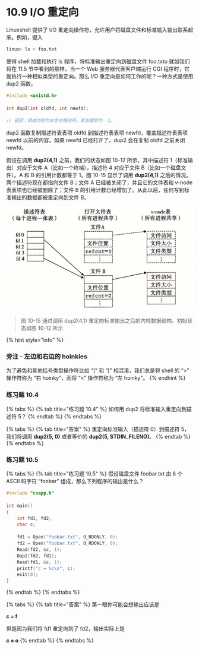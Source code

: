 # 10.9 I/O 重定向

Linuxshell 提供了 I/O 重定向操作符，允许用户将磁盘文件和标准输入输出联系起来。例如，键入

```bash
linux> ls > foo.txt
```

使得 shell 加载和执行 Is 程序，将标准输出重定向到磁盘文件 foo.txto 就如我们将在 11.5 节中看到的那样，当一个 Web 服务器代表客户端运行 CGI 程序时，它就执行一种相似类型的重定向。那么 I/O 重定向是如何工作的呢？一种方式是使用 dup2 函数。

```c
#include <unistd.h>

int dup2(int oldfd, int newfd);

// 返回：若成功则为非负的描述符，若出错则为 -1。
```

dup2 函数复制描述符表表项 oldfd 到描述符表表项 newfd，覆盖描述符表表项 newfd 以前的内容。如果 newfd 已经打开了，dup2 会在复制 oldfd 之前关闭 newfd。

假设在调用 **dup2\(4,1\)** 之前，我们的状态如图 10-12 所示，其中描述符 1（标准输出）对应于文件 A（比如一个终端），描述符 4 对应于文件 B（比如一个磁盘文件）。A 和 B 的引用计数都等于 1。图 10-15 显示了调用 **dup2\(4,1\)** 之后的情况。两个描述符现在都指向文件 B；文件 A 已经被关闭了，并且它的文件表和 v-node 表表项也已经被删除了；文件 B 的引用计数已经增加了。从此以后，任何写到标准输出的数据都被重定向到文件 B。

![](../../.gitbook/assets/1015-tong-guo-zhong-ding-xiang-biao-zhun-shu-chu-zhi-hou-de-nei-he-shu-ju-jie-gou-.png)

> 图 10-15 通过调用 dup2\(4,1\) 重定向标准输出之后的内核数据结构。初始状态如图 10-12 所示

{% hint style="info" %}
### 旁注 - 左边和右边的 hoinkies

为了避免和其他括号类型操作符比如 “\]” 和 “\[” 相混淆，我们总是将 shell 的 “&gt;” 操作符称为 “右 hoinky”，而将 “&lt;” 操作符称为 “左 hoinky"。
{% endhint %}

### 练习题 10.4

{% tabs %}
{% tab title="练习题 10.4" %}
如何用 dup2 将标准输入重定向到描述符 5？
{% endtab %}
{% endtabs %}

{% tabs %}
{% tab title="答案" %}
重定向标准输入（描述符 0）到描述符 5，我们将调用 **dup2\(5, 0\)** 或者等价的 **dup2\(5, STDIN\_FILENO\)**。
{% endtab %}
{% endtabs %}

### 练习题 10.5

{% tabs %}
{% tab title="练习题 10.5" %}
假设磁盘文件 foobar.txt 由 6 个 ASCII 码字符 “foobar” 组成，那么下列程序的输出是什么？

```c
#include "csapp.h"

int main()
{
    int fd1, fd2;
    char c;

    fd1 = Open("foobar.txt", O_RDONLY, 0);
    fd2 = Open("foobar.txt", O_RDONLY, 0);
    Read(fd2, &c, 1);
    Dup2(fd2, fd1);
    Read(fd1, &c, 1);
    printf("c = %c\n", c);
    exit(0);
}
```
{% endtab %}
{% endtabs %}

{% tabs %}
{% tab title="答案" %}
第一眼你可能会想输出应该是

**c = f**

但是因为我们将 fd1 重定向到了 fd2，输出实际上是

**c = o**
{% endtab %}
{% endtabs %}

